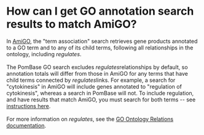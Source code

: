 # How can I get GO annotation search results to match AmiGO?
<!-- pombase_categories: Querying/Searching,Using Ontologies -->

In [AmiGO](http://amigo.geneontology.org/), the "term association"
search retrieves gene products annotated to a GO term and to any of its
child terms, following all relationships in the ontology, including
*regulates*.\
\
The PomBase GO search excludes *regulates*relationships by default, so
annotation totals will differ from those in AmiGO for any terms that
have child terms connected by *regulates*links. For example, a search
for "cytokinesis" in AmiGO will include genes annotated to "regulation
of cytokinesis", whereas a search in PomBase will not. To include
regulation, and have results that match AmiGO, you must search for both
terms -- see [instructions
here](/faq/how-can-i-search-genes-involved-both-go-process-and-regulation-process).\
\
For more information on *regulates*, see the [GO Ontology Relations
documentation](http://www.geneontology.org/GO.ontology.relations.shtml).

